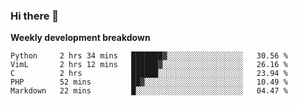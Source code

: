 ### Hi there 👋


**Weekly development breakdown**

<!--START_SECTION:waka-->
```text
Python     2 hrs 34 mins   ███████▓░░░░░░░░░░░░░░░░░   30.56 % 
VimL       2 hrs 12 mins   ██████▓░░░░░░░░░░░░░░░░░░   26.16 % 
C          2 hrs           ██████░░░░░░░░░░░░░░░░░░░   23.94 % 
PHP        52 mins         ██▓░░░░░░░░░░░░░░░░░░░░░░   10.49 % 
Markdown   22 mins         █░░░░░░░░░░░░░░░░░░░░░░░░   04.47 % 
```
<!--END_SECTION:waka-->
